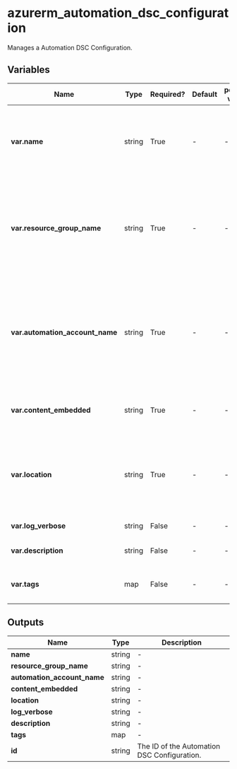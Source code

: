 # azurerm_automation_dsc_configuration

Manages a Automation DSC Configuration.

## Variables

| Name | Type | Required? | Default  | possible values | Description |
| ---- | ---- | --------- | -------- | ----------- | ----------- |
| **var.name** | string | True | -  |  -  | Specifies the name of the DSC Configuration. Changing this forces a new resource to be created. | 
| **var.resource_group_name** | string | True | -  |  -  | The name of the resource group in which the DSC Configuration is created. Changing this forces a new resource to be created. | 
| **var.automation_account_name** | string | True | -  |  -  | The name of the automation account in which the DSC Configuration is created. Changing this forces a new resource to be created. | 
| **var.content_embedded** | string | True | -  |  -  | The PowerShell DSC Configuration script. | 
| **var.location** | string | True | -  |  -  | Must be the same location as the Automation Account. Changing this forces a new resource to be created. | 
| **var.log_verbose** | string | False | -  |  -  | Verbose log option. | 
| **var.description** | string | False | -  |  -  | Description to go with DSC Configuration. | 
| **var.tags** | map | False | -  |  -  | A mapping of tags to assign to the resource. | 



## Outputs

| Name | Type | Description |
| ---- | ---- | --------- | 
| **name** | string  | - | 
| **resource_group_name** | string  | - | 
| **automation_account_name** | string  | - | 
| **content_embedded** | string  | - | 
| **location** | string  | - | 
| **log_verbose** | string  | - | 
| **description** | string  | - | 
| **tags** | map  | - | 
| **id** | string  | The ID of the Automation DSC Configuration. | 